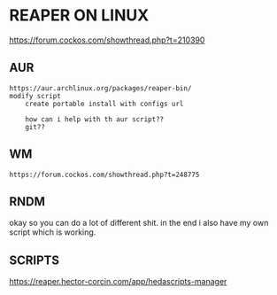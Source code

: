 # REAPER ON LINUX

https://forum.cockos.com/showthread.php?t=210390


## AUR
    https://aur.archlinux.org/packages/reaper-bin/
    modify script
        create portable install with configs url

        how can i help with th aur script??
        git??

## WM

    https://forum.cockos.com/showthread.php?t=248775



## RNDM

okay so you can do a lot of different shit. in
the end i also have my own script which is working.

## SCRIPTS
https://reaper.hector-corcin.com/app/hedascripts-manager

